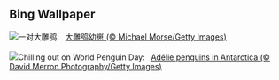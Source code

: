 ## Bing Wallpaper
![](https://www.bing.com/th?id=OHR.GHOAudubonDay_ZH-CN8605905801_UHD.jpg&w=1000)一对大雕鸮:&nbsp;&ensp;[大雕鸮幼崽 (© Michael Morse/Getty Images)](https://www.bing.com/th?id=OHR.GHOAudubonDay_ZH-CN8605905801_UHD.jpg)
<br><br/>
![](https://www.bing.com/th?id=OHR.AdelieWPD_EN-US5175747404_UHD.jpg&w=1000)Chilling out on World Penguin Day:&nbsp;&ensp;[Adélie penguins in Antarctica (© David Merron Photography/Getty Images)](https://www.bing.com/th?id=OHR.AdelieWPD_EN-US5175747404_UHD.jpg)
<br><br/>
